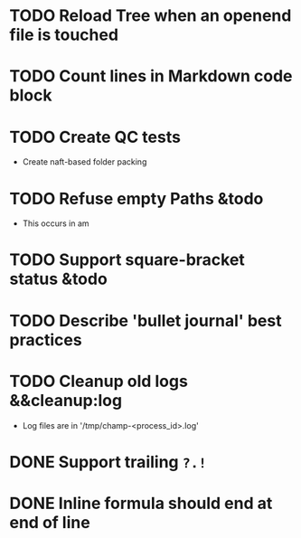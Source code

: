 # TODO Reload Tree when an openend file is touched

# TODO Count lines in Markdown code block

# TODO Create QC tests
- Create naft-based folder packing

# TODO Refuse empty Paths &todo
- This occurs in am

# TODO Support square-bracket status &todo

# TODO Describe 'bullet journal' best practices

# TODO Cleanup old logs &&cleanup:log
- Log files are in '/tmp/champ-<process_id>.log'

# DONE Support trailing `?.!`

# DONE Inline formula should end at end of line
